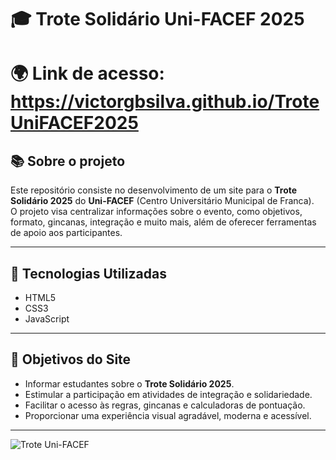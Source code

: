 # 🎓 Trote Solidário Uni-FACEF 2025

# 🌍 Link de acesso: https://victorgbsilva.github.io/TroteUniFACEF2025

## 📚 Sobre o projeto

Este repositório consiste no desenvolvimento de um site para o **Trote Solidário 2025** do **Uni-FACEF** (Centro Universitário Municipal de Franca).  
O projeto visa centralizar informações sobre o evento, como objetivos, formato, gincanas, integração e muito mais, além de oferecer ferramentas de apoio aos participantes.

---

## 🚀 Tecnologias Utilizadas

- HTML5
- CSS3
- JavaScript

---

## 🎯 Objetivos do Site

- Informar estudantes sobre o **Trote Solidário 2025**.
- Estimular a participação em atividades de integração e solidariedade.
- Facilitar o acesso às regras, gincanas e calculadoras de pontuação.
- Proporcionar uma experiência visual agradável, moderna e acessível.

---

![Trote Uni-FACEF](images/trote.jpg)
